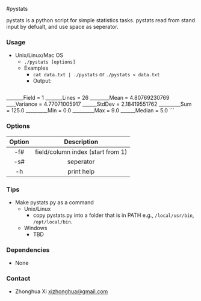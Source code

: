 #pystats

pystats is a python script for simple statistics tasks. pystats read from stand input by defualt, and use space as seperator.

### Usage
* Unix/Linux/Mac OS
  * `./pystats [options]`
  * Examples
    * `cat data.txt | ./pystats` or `./pystats < data.txt`
    * Output:
    ```
_______Field = 1
_______Lines = 26
________Mean = 4.80769230769
____Variance = 4.77071005917
______StdDev = 2.18419551762
_________Sum = 125.0
_________Min = 0.0
_________Max = 9.0
______Median = 5.0 
    ```

### Options
| Option | Description |
|:------:|:-----------:|
| -f#    | field/column index (start from 1) |
| -s#    | seperator   |
| -h     | print help  |

### Tips
* Make pystats.py as a command
    * Unix/Linux
        * copy pystats.py into a folder that is in PATH e.g., `/local/usr/bin`, `/opt/local/bin`.
    * Windows
        * TBD

### Dependencies
* None

### Contact
* Zhonghua Xi [xizhonghua@gmail.com](mailto:xizhonghua@gmail.com?subject=pystats)
